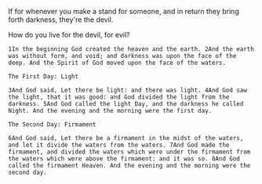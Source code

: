 
If for whenever you make a stand for someone, and in return they bring forth darkness, they're the devil.

How do you live for the devil, for evil?

```
1In the beginning God created the heaven and the earth. 2And the earth was without form, and void; and darkness was upon the face of the deep. And the Spirit of God moved upon the face of the waters.

The First Day: Light

3And God said, Let there be light: and there was light. 4And God saw the light, that it was good: and God divided the light from the darkness. 5And God called the light Day, and the darkness he called Night. And the evening and the morning were the first day.

The Second Day: Firmament

6And God said, Let there be a firmament in the midst of the waters, and let it divide the waters from the waters. 7And God made the firmament, and divided the waters which were under the firmament from the waters which were above the firmament: and it was so. 8And God called the firmament Heaven. And the evening and the morning were the second day.
```
